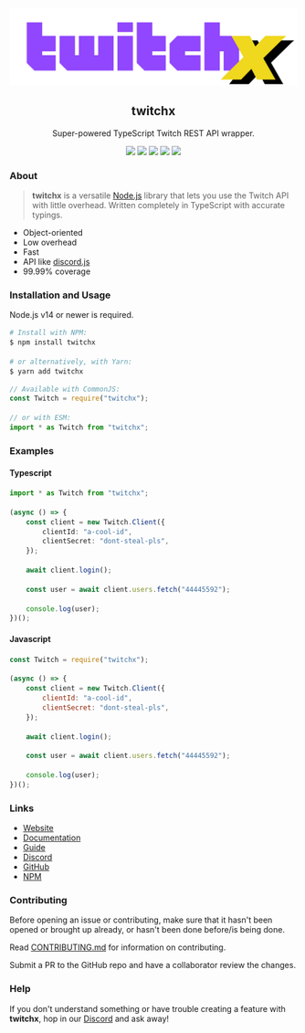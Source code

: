 ![Banner](assets/twitchx.png)

<div align="center">
    <h2>twitchx</h2>
    <p>Super-powered TypeScript Twitch REST API wrapper.</p>
    <img src="https://forthebadge.com/images/badges/fuck-it-ship-it.svg" />
    <img src="https://forthebadge.com/images/badges/made-with-typescript.svg" />
    <img src="https://forthebadge.com/images/badges/powered-by-black-magic.svg" />
    <img src="https://forthebadge.com/images/badges/60-percent-of-the-time-works-every-time.svg" />
    <img src="https://forthebadge.com/images/badges/fixed-bugs.svg" />
</div>

### About

> **twitchx** is a versatile [Node.js](http://nodejs.org/) library that lets you use the Twitch API with little overhead.
> Written completely in TypeScript with accurate typings.

-   Object-oriented
-   Low overhead
-   Fast
-   API like [discord.js](https://www.npmjs.com/package/discord.js)
-   99.99% coverage

### Installation and Usage

Node.js v14 or newer is required.

```bash
# Install with NPM:
$ npm install twitchx

# or alternatively, with Yarn:
$ yarn add twitchx
```

```js
// Available with CommonJS:
const Twitch = require("twitchx");

// or with ESM:
import * as Twitch from "twitchx";
```

### Examples

#### Typescript
```ts
import * as Twitch from "twitchx";

(async () => {
    const client = new Twitch.Client({
        clientId: "a-cool-id",
        clientSecret: "dont-steal-pls",
    });

    await client.login();

    const user = await client.users.fetch("44445592");

    console.log(user);
})();
```
#### Javascript
```js
const Twitch = require("twitchx");

(async () => {
    const client = new Twitch.Client({
        clientId: "a-cool-id",
        clientSecret: "dont-steal-pls",
    });
    
    await client.login();
    
    const user = await client.users.fetch("44445592");

    console.log(user); 
})();
```

### Links

-   [Website](https://twitchx.js.org/)
-   [Documentation](https://twitchx.js.org/#/docs)
-   [Guide](https://twitchx.js.org/#/docs/guide)
-   [Discord](https://discord.gg/hMzQye6sWU)
-   [GitHub](https://github.com/cursorsdottsx/twitch)
-   [NPM](https://www.npmjs.com/package/twitchx)

### Contributing

Before opening an issue or contributing, make sure that it hasn't been opened or brought up already, or hasn't been done before/is being done.

Read [CONTRIBUTING.md](./CONTRIBUTINIG.md) for information on contributing.

Submit a PR to the GitHub repo and have a collaborator review the changes.

### Help

If you don't understand something or have trouble creating a feature with **twitchx**, hop in our [Discord](https://discord.gg/hMzQye6sWU) and ask away!
